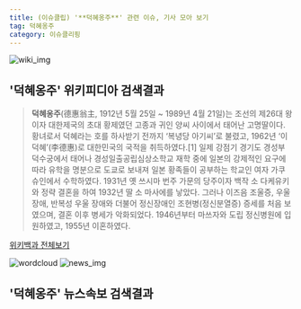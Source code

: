 ```yaml
---
title: (이슈클립) '**덕혜옹주**' 관련 이슈, 기사 모아 보기
tag: 덕혜옹주
category: 이슈클리핑
---
```

![wiki_img](https://user-images.githubusercontent.com/42597476/44503234-41136a80-a6d0-11e8-9071-6fc6418eafe4.png)
## **'**덕혜옹주**'** 위키피디아 검색결과
>**덕혜옹주**(德惠翁主, 1912년 5월 25일 ~ 1989년 4월 21일)는 조선의 제26대 왕이자 대한제국의 초대 황제였던 고종과 귀인 양씨 사이에서 태어난 고명딸이다. 황녀로서 덕혜라는 호를 하사받기 전까지 ‘복녕당 아기씨’로 불렸고, 1962년 ‘이덕혜’(李德惠)로 대한민국의 국적을 취득하였다.[1] 일제 강점기 경기도 경성부 덕수궁에서 태어나 경성일출공립심상소학교 재학 중에 일본의 강제적인 요구에 따라 유학을 명분으로 도쿄로 보내져 일본 황족들이 공부하는 학교인 여자 가쿠슈인에서 수학하였다. 1931년 옛 쓰시마 번주 가문의 당주이자 백작 소 다케유키와 정략 결혼을 하여 1932년 딸 소 마사에를 낳았다. 그러나 이즈음 조울증, 우울장애, 반복성 우울 장애와 더불어 정신장애인 조현병(정신분열증) 증세를 처음 보였으며, 결혼 이후 병세가 악화되었다. 1946년부터 마쓰자와 도립 정신병원에 입원하였고, 1955년 이혼하였다.

<a href="https://ko.wikipedia.org/wiki/덕혜옹주" target="_blank">위키백과 전체보기</a>

![wordcloud](https://s3.ap-northeast-2.amazonaws.com/lyrics101-wordcloud/2018-09-21-1537461637.png)
![news_img](https://user-images.githubusercontent.com/42597476/44507050-1206f400-a6e4-11e8-8d98-7ffbfebb353f.png)
## **'**덕혜옹주**'** 뉴스속보 검색결과

